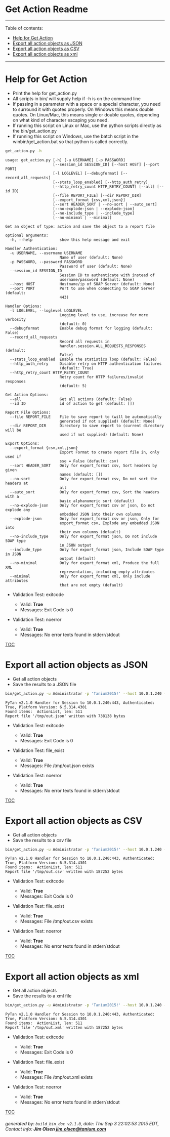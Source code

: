 Get Action Readme
===========================

---------------------------
<a name='toc'>Table of contents:</a>

  * [Help for Get Action](#user-content-help-for-get-action)
  * [Export all action objects as JSON](#user-content-export-all-action-objects-as-json)
  * [Export all action objects as CSV](#user-content-export-all-action-objects-as-csv)
  * [Export all action objects as xml](#user-content-export-all-action-objects-as-xml)

---------------------------

# Help for Get Action

  * Print the help for get_action.py
  * All scripts in bin/ will supply help if -h is on the command line
  * If passing in a parameter with a space or a special character, you need to surround it with quotes properly. On Windows this means double quotes. On Linux/Mac, this means single or double quotes, depending on what kind of character escaping you need.
  * If running this script on Linux or Mac, use the python scripts directly as the bin/get_action.py
  * If running this script on Windows, use the batch script in the winbin/get_action.bat so that python is called correctly.

```bash
get_action.py -h
```

```
usage: get_action.py [-h] [-u USERNAME] [-p PASSWORD]
                     [--session_id SESSION_ID] [--host HOST] [--port PORT]
                     [-l LOGLEVEL] [--debugformat] [--record_all_requests]
                     [--stats_loop_enabled] [--http_auth_retry]
                     [--http_retry_count HTTP_RETRY_COUNT] [--all] [--id ID]
                     [--file REPORT_FILE] [--dir REPORT_DIR]
                     [--export_format {csv,xml,json}]
                     [--sort HEADER_SORT | --no-sort | --auto_sort]
                     [--no-explode-json | --explode-json]
                     [--no-include_type | --include_type]
                     [--no-minimal | --minimal]

Get an object of type: action and save the object to a report file

optional arguments:
  -h, --help            show this help message and exit

Handler Authentication:
  -u USERNAME, --username USERNAME
                        Name of user (default: None)
  -p PASSWORD, --password PASSWORD
                        Password of user (default: None)
  --session_id SESSION_ID
                        Session ID to authenticate with instead of
                        username/password (default: None)
  --host HOST           Hostname/ip of SOAP Server (default: None)
  --port PORT           Port to use when connecting to SOAP Server (default:
                        443)

Handler Options:
  -l LOGLEVEL, --loglevel LOGLEVEL
                        Logging level to use, increase for more verbosity
                        (default: 0)
  --debugformat         Enable debug format for logging (default: False)
  --record_all_requests
                        Record all requests in
                        handler.session.ALL_REQUESTS_RESPONSES (default:
                        False)
  --stats_loop_enabled  Enable the statistics loop (default: False)
  --http_auth_retry     Disable retry on HTTP authentication failures
                        (default: True)
  --http_retry_count HTTP_RETRY_COUNT
                        Retry count for HTTP failures/invalid responses
                        (default: 5)

Get Action Options:
  --all                 Get all actions (default: False)
  --id ID               id of action to get (default: [])

Report File Options:
  --file REPORT_FILE    File to save report to (will be automatically
                        generated if not supplied) (default: None)
  --dir REPORT_DIR      Directory to save report to (current directory will be
                        used if not supplied) (default: None)

Export Options:
  --export_format {csv,xml,json}
                        Export Format to create report file in, only used if
                        sse = False (default: csv)
  --sort HEADER_SORT    Only for export_format csv, Sort headers by given
                        names (default: [])
  --no-sort             Only for export_format csv, Do not sort the headers at
                        all
  --auto_sort           Only for export_format csv, Sort the headers with a
                        basic alphanumeric sort (default)
  --no-explode-json     Only for export_format csv or json, Do not explode any
                        embedded JSON into their own columns
  --explode-json        Only for export_format csv or json, Only for
                        export_format csv, Explode any embedded JSON into
                        their own columns (default)
  --no-include_type     Only for export_format json, Do not include SOAP type
                        in JSON output
  --include_type        Only for export_format json, Include SOAP type in JSON
                        output (default)
  --no-minimal          Only for export_format xml, Produce the full XML
                        representation, including empty attributes
  --minimal             Only for export_format xml, Only include attributes
                        that are not empty (default)
```

  * Validation Test: exitcode
    * Valid: **True**
    * Messages: Exit Code is 0

  * Validation Test: noerror
    * Valid: **True**
    * Messages: No error texts found in stderr/stdout



[TOC](#user-content-toc)


# Export all action objects as JSON

  * Get all action objects
  * Save the results to a JSON file

```bash
bin/get_action.py -u Administrator -p 'Tanium2015!' --host 10.0.1.240 --loglevel 1 --all --file "/tmp/out.json" --export_format json
```

```
PyTan v2.1.0 Handler for Session to 10.0.1.240:443, Authenticated: True, Platform Version: 6.5.314.4301
Found items:  ActionList, len: 511
Report file '/tmp/out.json' written with 738138 bytes
```

  * Validation Test: exitcode
    * Valid: **True**
    * Messages: Exit Code is 0

  * Validation Test: file_exist
    * Valid: **True**
    * Messages: File /tmp/out.json exists

  * Validation Test: noerror
    * Valid: **True**
    * Messages: No error texts found in stderr/stdout



[TOC](#user-content-toc)


# Export all action objects as CSV

  * Get all action objects
  * Save the results to a csv file

```bash
bin/get_action.py -u Administrator -p 'Tanium2015!' --host 10.0.1.240 --loglevel 1 --all --file "/tmp/out.csv"
```

```
PyTan v2.1.0 Handler for Session to 10.0.1.240:443, Authenticated: True, Platform Version: 6.5.314.4301
Found items:  ActionList, len: 511
Report file '/tmp/out.csv' written with 187252 bytes
```

  * Validation Test: exitcode
    * Valid: **True**
    * Messages: Exit Code is 0

  * Validation Test: file_exist
    * Valid: **True**
    * Messages: File /tmp/out.csv exists

  * Validation Test: noerror
    * Valid: **True**
    * Messages: No error texts found in stderr/stdout



[TOC](#user-content-toc)


# Export all action objects as xml

  * Get all action objects
  * Save the results to a xml file

```bash
bin/get_action.py -u Administrator -p 'Tanium2015!' --host 10.0.1.240 --loglevel 1 --all --file "/tmp/out.xml"
```

```
PyTan v2.1.0 Handler for Session to 10.0.1.240:443, Authenticated: True, Platform Version: 6.5.314.4301
Found items:  ActionList, len: 511
Report file '/tmp/out.xml' written with 187252 bytes
```

  * Validation Test: exitcode
    * Valid: **True**
    * Messages: Exit Code is 0

  * Validation Test: file_exist
    * Valid: **True**
    * Messages: File /tmp/out.xml exists

  * Validation Test: noerror
    * Valid: **True**
    * Messages: No error texts found in stderr/stdout



[TOC](#user-content-toc)


###### generated by: `build_bin_doc v2.1.0`, date: Thu Sep  3 22:02:53 2015 EDT, Contact info: **Jim Olsen <jim.olsen@tanium.com>**